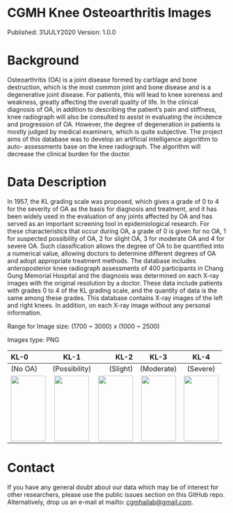 # CGMH Knee Osteoarthritis Images
Published: 31JULY2020 Version: 1.0.0

# Background
Osteoarthritis (OA) is a joint disease formed by cartilage and bone destruction, which is the most common joint and bone disease and is a degenerative joint disease. For patients, this will lead to knee soreness and weakness, greatly affecting the overall quality of life. In the clinical diagnosis of OA, in addition to describing the patient’s pain and stiffness, knee radiograph will also be consulted to assist in evaluating the incidence and progression of OA. However, the degree of degeneration in patients is mostly judged by medical examiners, which is quite subjective. The project aims of this database was to develop an artificial intelligence algorithm to auto- assessments base on the knee radiograph. The algorithm will decrease the clinical burden for the doctor. 

# Data Description
In 1957, the KL grading scale was proposed, which gives a grade of 0 to 4 for the severity of OA as the basis for diagnosis and treatment, and it has been widely used in the evaluation of any joints affected by OA and has served as an important screening tool in epidemiological research. For these characteristics that occur during OA, a grade of 0 is given for no OA, 1 for suspected possibility of OA, 2 for slight OA, 3 for moderate OA and 4 for severe OA. Such classification allows the degree of OA to be quantified into a numerical value, allowing doctors to determine different degrees of OA and adopt appropriate treatment methods.
The database includes anteroposterior knee radiograph assessments of 400 participants in Chang Gung Memorial Hospital and the diagnosis was determined on each X-ray images with the original resolution by a doctor. These data include patients with grades 0 to 4 of the KL grading scale, and the quantity of data is the same among these grades.  This database contains X-ray images of the left and right knees. In addition, on each X-ray image without any personal information.

Range for Image size: (1700 ~ 3000) x (1000 ~ 2500)

Images type: PNG


| KL-0 | KL-1 | KL-2 | KL-3 | KL-4 |
|:-----|:------:|------:|:------:|:------:|
| (No OA) |	(Possibility) | (Slight)	| (Moderate)	| (Severe) |
| <img src= https://github.com/yaufan/OA/blob/master/Image/0/1013_0.png height="150" width="80" /> |	<img src= https://github.com/yaufan/OA/blob/master/Image/1/2444_1.png height="150" width="80" /> | <img src= https://github.com/yaufan/OA/blob/master/Image/2/2347_2.png height="150" width="80" />	|  <img src= https://github.com/yaufan/OA/blob/master/Image/3/1942_3.png height="150" width="80" />		|  <img src= https://github.com/yaufan/OA/blob/master/Image/4/102_4.png height="150" width="80" />	|


# Contact
If you have any general doubt about our data which may be of interest for other researchers, please use the public issues section on this GitHub repo. Alternatively, drop us an e-mail at mailto: cgmhailab@gmail.com. 
